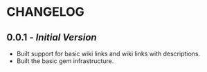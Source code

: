 # CHANGELOG

## 0.0.1 - *Initial Version*

* Built support for basic wiki links and wiki links with descriptions.
* Built the basic gem infrastructure.
